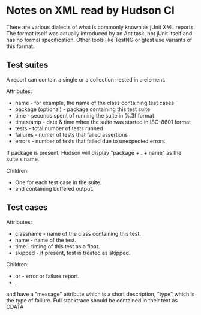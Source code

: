 Notes on XML read by Hudson CI
==============================

There are various dialects of what is commonly known as jUnit XML reports. 
The format itself was actually introduced by an Ant task, not jUnit itself and
has no formal specification. Other tools like TestNG or gtest use variants
of this format.


Test suites
-----------

A report can contain a single <testsuite /> or a collection nested in a <testsuites /> element.

Attributes:

  * name - for example, the name of the class containing test cases
  * package (optional) - package containing this test suite 
  * time - seconds spent of running the suite in %.3f format
  * timestamp - date & time when the suite was started in ISO-8601 format
  * tests - total number of tests runned
  * failures - numer of tests that failed assertions
  * errors - number of tests that failed due to unexpected errors
  
If package is present, Hudson will display "package + . + name" as the suite's name.
  
Children:

  * One <testcase /> for each test case in the suite.
  * <system-out /> and <system-err /> containing buffered output.


Test cases
-----------

Attributes:

  * classname - name of the class containing this test.
  * name - name of the test. 
  * time - timing of this test as a float.
  * skipped - if present, test is treated as skipped.
 
Children:
  * <error /> or <failure /> - error or failure report.
  * <system-out />, <system-err />
  
<error> and <failure> have a "message" attribute which is a short description, "type" which
is the type of failure. Full stacktrace should be contained in their text as CDATA
